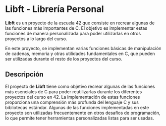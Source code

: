 # Libft - Librería Personal

**Libft** es un proyecto de la escuela 42 que consiste en recrear algunas de las funciones más importantes de C. El objetivo es implementar estas funciones de manera personalizada para poder utilizarlas en otros proyectos a lo largo del curso.

En este proyecto, se implementan varias funciones básicas de manipulación de cadenas, memoria y otras utilidades fundamentales en C, que pueden ser utilizadas durante el resto de los proyectos del curso.

## Descripción

El proyecto de **Libft** tiene como objetivo recrear algunas de las funciones más esenciales de C para poder reutilizarlas durante los diferentes proyectos del curso en 42. La implementación de estas funciones proporciona una comprensión más profunda del lenguaje C y sus bibliotecas estándar. Algunas de las funciones implementadas en este proyecto son utilizadas frecuentemente en otros desafíos de programación, lo que permite tener herramientas personalizadas listas para ser usadas.
